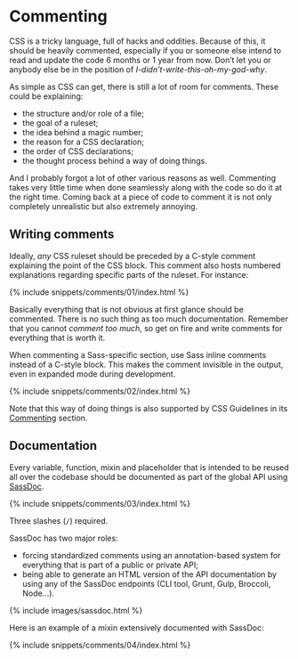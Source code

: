 
# Commenting

CSS is a tricky language, full of hacks and oddities. Because of this, it should be heavily commented, especially if you or someone else intend to read and update the code 6 months or 1 year from now. Don’t let you or anybody else be in the position of *I-didn’t-write-this-oh-my-god-why*.

As simple as CSS can get, there is still a lot of room for comments. These could be explaining:

* the structure and/or role of a file;
* the goal of a ruleset;
* the idea behind a magic number;
* the reason for a CSS declaration;
* the order of CSS declarations;
* the thought process behind a way of doing things.

And I probably forgot a lot of other various reasons as well. Commenting takes very little time when done seamlessly along with the code so do it at the right time. Coming back at a piece of code to comment it is not only completely unrealistic but also extremely annoying.

## Writing comments

Ideally, *any* CSS ruleset should be preceded by a C-style comment explaining the point of the CSS block. This comment also hosts numbered explanations regarding specific parts of the ruleset. For instance:

{% include snippets/comments/01/index.html %}

Basically everything that is not obvious at first glance should be commented. There is no such thing as too much documentation. Remember that you cannot *comment too much*, so get on fire and write comments for everything that is worth it.

When commenting a Sass-specific section, use Sass inline comments instead of a C-style block. This makes the comment invisible in the output, even in expanded mode during development.

{% include snippets/comments/02/index.html %}

Note that this way of doing things is also supported by CSS Guidelines in its [Commenting](http://cssguidelin.es/#commenting) section.

## Documentation

Every variable, function, mixin and placeholder that is intended to be reused all over the codebase should be documented as part of the global API using [SassDoc](http://sassdoc.com).

{% include snippets/comments/03/index.html %}

<div class="note">
  <p>Three slashes (<code>/</code>) required.</p>
</div>

SassDoc has two major roles:

* forcing standardized comments using an annotation-based system for everything that is part of a public or private API;
* being able to generate an HTML version of the API documentation by using any of the SassDoc endpoints (CLI tool, Grunt, Gulp, Broccoli, Node...).

{% include images/sassdoc.html %}

Here is an example of a mixin extensively documented with SassDoc:

{% include snippets/comments/04/index.html %}

